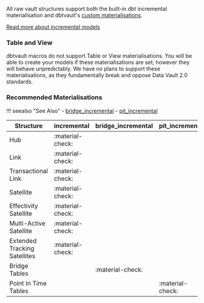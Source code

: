 All raw vault structures support both the built-in dbt incremental materialisation and
dbtvault's [custom materialisations](materialisations.md).

[Read more about incremental models](https://docs.getdbt.com/docs/building-a-dbt-project/building-models/configuring-incremental-models/)

### Table and View

dbtvault macros do not support Table or View materialisations. You will be able to create your models if these
materialisations are set, however they will behave unpredictably. We have no plans to support these materialisations, as
they fundamentally break and oppose Data Vault 2.0 standards.

### Recommended Materialisations

!!! seealso "See Also"
    - [bridge_incremental](../materialisations.md#bridge_incremental)
    - [pit_incremental](../materialisations.md#pit_incremental)

| Structure                    | incremental      | bridge_incremental | pit_incremental    |
|------------------------------|------------------|--------------------|--------------------|
| Hub                          | :material-check: |                    |                    |
| Link                         | :material-check: |                    |                    |
| Transactional Link           | :material-check: |                    |                    |
| Satellite                    | :material-check: |                    |                    |
| Effectivity Satellite        | :material-check: |                    |                    |
| Multi-Active Satellite       | :material-check: |                    |                    |
| Extended Tracking Satellites | :material-check: |                    |                    |
| Bridge Tables                |                  | :material-check:   |                    |
| Point In Time Tables         |                  |                    | :material-check:   |